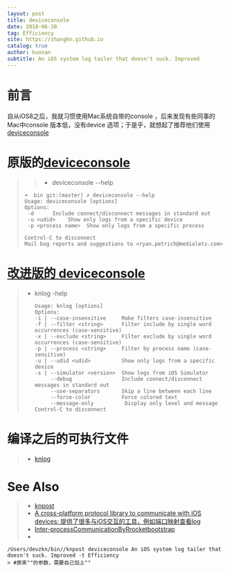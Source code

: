 ```yaml
---
layout: post
title: deviceconsole
date: 2018-06-30
tag: Efficiency
site: https://zhangkn.github.io
catalog: true
author: kunnan
subtitle: An iOS system log tailer that doesn't suck. Improved
---
```




# 前言

 自从iOS8之后，我就习惯使用Mac系统自带的console ，后来发现有些同事的Mac中console 版本低，没有device 选项；于是乎，就想起了推荐他们使用[deviceconsole](https://github.com/kunnan/deviceconsole)



# 原版的[deviceconsole](https://github.com/rpetrich/deviceconsole)

> > *  deviceconsole --help
>
> ```
> ➜  bin git:(master) ✗ deviceconsole --help
> Usage: deviceconsole [options]
> Options:
>  -d      Include connect/disconnect messages in standard out
>  -u <udid>    Show only logs from a specific device
>  -p <process name>  Show only logs from a specific process
> 
> Control-C to disconnect
> Mail bug reports and suggestions to <ryan.petrich@medialets.com>
> ```
>
> 

# [改进版的 deviceconsole ](https://github.com/MegaCookie/deviceconsole)

> * knlog -help 
>
>   ```
>   Usage: knlog [options]
>   Options:
>   -i | --case-insensitive     Make filters case-insensitive
>   -f | --filter <string>      Filter include by single word occurrences (case-sensitive)
>   -x | --exclude <string>     Filter exclude by single word occurrences (case-sensitive)
>   -p | --process <string>     Filter by process name (case-sensitive)
>   -u | --udid <udid>          Show only logs from a specific device
>   -s | --simulator <version>  Show logs from iOS Simulator
>        --debug                Include connect/disconnect messages in standard out
>        --use-separators       Skip a line between each line
>        --force-color          Force colored text
>        --message-only          Display only level and message
>   Control-C to disconnect
>   ```
>
>   

# 编译之后的可执行文件

> * [knlog](https://github.com/zhangkn/KNBin/blob/master/knlog)

# See Also 

>* [knpost](https://github.com/zhangkn/KNBin/blob/master/knpost) 
>* [A cross-platform protocol library to communicate with iOS devices: 提供了很多与iOS交互的工具，例如端口映射查看log](https://github.com/libimobiledevice/libimobiledevice)
>* [Inter-processCommunicationByRrocketbootstrap](https://zhangkn.github.io/2018/01/Inter-processCommunicationByRrocketbootstrap/)
>* 
>
```
/Users/devzkn/bin//knpost deviceconsole An iOS system log tailer that doesn't suck. Improved -t Efficiency
> #原来""的参数，需要自己加上""
```

